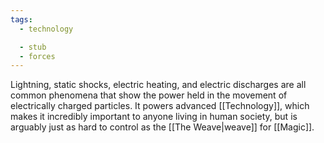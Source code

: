 ```yaml
---
tags:
  - technology

  - stub
  - forces
---
```

Lightning, static shocks, electric heating, and electric discharges are all common phenomena that show the power held in the movement of electrically charged particles. It powers advanced [[Technology]], which makes it incredibly important to anyone living in human society, but is arguably just as hard to control as the [[The Weave|weave]] for [[Magic]].